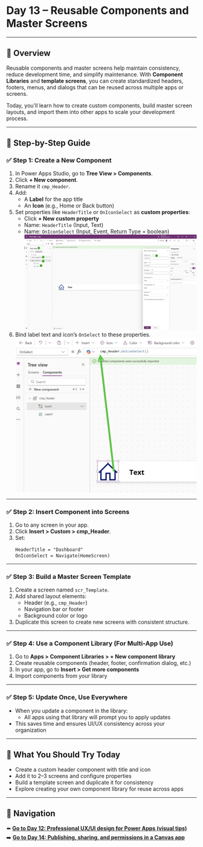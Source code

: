 
# Day 13 – Reusable Components and Master Screens

---

## 📝 Overview

Reusable components and master screens help maintain consistency, reduce development time, and simplify maintenance. With **Component Libraries** and **template screens**, you can create standardized headers, footers, menus, and dialogs that can be reused across multiple apps or screens.

Today, you'll learn how to create custom components, build master screen layouts, and import them into other apps to scale your development process.

---

## 🧭 Step-by-Step Guide

### ✅ Step 1: Create a New Component

1. In Power Apps Studio, go to **Tree View > Components**.
2. Click **+ New component**.
3. Rename it `cmp_Header`.
4. Add:
   - A **Label** for the app title
   - An **Icon** (e.g., Home or Back button)
5. Set properties like `HeaderTitle` or `OnIconSelect` as **custom properties**:
   - Click **+ New custom property**
   - Name: `HeaderTitle` (Input, Text)
   - Name: `OnIconSelect` (Input, Event, Return Type = boolean)
   ![Firsts Steps](/PowerPlatform/assets/PowerPlatform30days/Day13/12-08-2025_22-06-00.png)
6. Bind label text and icon’s `OnSelect` to these properties.
   ![Last Step](/PowerPlatform/assets/PowerPlatform30days/Day13/12-08-2025_22-09-51.png)

---

### ✅ Step 2: Insert Component into Screens

1. Go to any screen in your app.
2. Click **Insert > Custom > cmp_Header**.
3. Set:
   ```powerfx
   HeaderTitle = "Dashboard"
   OnIconSelect = Navigate(HomeScreen)
   ```

---

### ✅ Step 3: Build a Master Screen Template

1. Create a screen named `scr_Template`.
2. Add shared layout elements:
   - Header (e.g., `cmp_Header`)
   - Navigation bar or footer
   - Background color or logo
3. Duplicate this screen to create new screens with consistent structure.

---

### ✅ Step 4: Use a Component Library (For Multi-App Use)

1. Go to **Apps > Component Libraries > + New component library**
2. Create reusable components (header, footer, confirmation dialog, etc.)
3. In your app, go to **Insert > Get more components**
4. Import components from your library

---

### ✅ Step 5: Update Once, Use Everywhere

- When you update a component in the library:
  - All apps using that library will prompt you to apply updates
- This saves time and ensures UI/UX consistency across your organization

---

## 🔎 What You Should Try Today

- Create a custom header component with title and icon
- Add it to 2–3 screens and configure properties
- Build a template screen and duplicate it for consistency
- Explore creating your own component library for reuse across apps

---

## 🔁 Navigation

⬅️ [**Go to Day 12: Professional UX/UI design for Power Apps (visual tips)**](/PowerPlatform/Power%20Platform%2030%20days/Day12.md)  
➡️ [**Go to Day 14: Publishing, sharing, and permissions in a Canvas app**](/PowerPlatform/Power%20Platform%2030%20days/Day14.md)
